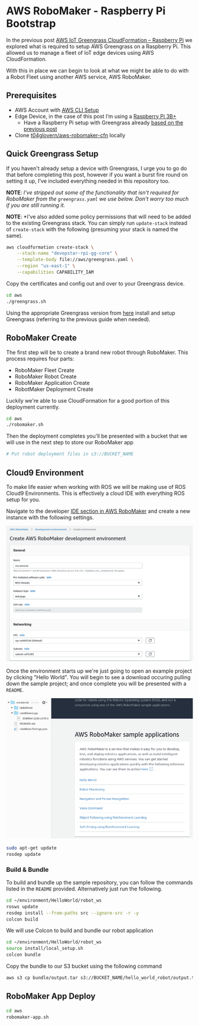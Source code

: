 # AWS RoboMaker - Raspberry Pi Bootstrap

In the previous post [AWS IoT Greengrass CloudFormation – Raspberry Pi](https://devopstar.com/2019/10/07/aws-iot-greengrass-cloudformation-raspberry-pi/) we explored what is required to setup AWS Greengrass on a Raspberry Pi. This allowed us to manage a fleet of IoT edge devices using AWS CloudFormation.

With this in place we can begin to look at what we might be able to do with a Robot Fleet using another AWS service, AWS RoboMaker.

## Prerequisites

* AWS Account with [AWS CLI Setup](https://docs.aws.amazon.com/cli/latest/userguide/cli-chap-configure.html)
* Edge Device, in the case of this post I’m using a [Raspberry Pi 3B+](https://www.raspberrypi.org/products/raspberry-pi-3-model-b-plus/)
  * Have a Raspberry Pi setup with Greengrass already [based on the previous post](https://devopstar.com/2019/10/07/aws-iot-greengrass-cloudformation-raspberry-pi/)
* Clone [t04glovern/aws-robomaker-cfn](https://github.com/t04glovern/aws-robomaker-cfn) locally

## Quick Greengrass Setup

If you haven't already setup a device with Greengrass, I urge you to go do that before completing this post, however if you want a burst fire round on setting it up, I've included everything needed in this repository too.

**NOTE**: *I've stripped out some of the functionality that isn't required for RoboMaker from the `greengrass.yaml` we use below. Don't worry too much if you are still running it.*

**NOTE**: *I've also added some policy permissions that will need to be added to the existing Greengrass stack. You can simply run `update-stack` instead of `create-stack` with the following (presuming your stack is named the same).

```bash
aws cloudformation create-stack \
    --stack-name "devopstar-rpi-gg-core" \
    --template-body file://aws/greengrass.yaml \
    --region "us-east-1" \
    --capabilities CAPABILITY_IAM
```

Copy the certificates and config out and over to your Greengrass device.

```bash
cd aws
./greengrass.sh
```

Using the appropriate Greengrass version from [here](https://docs.aws.amazon.com/greengrass/latest/developerguide/what-is-gg.html#gg-core-download-tab) install and setup Greengrass (referring to the previous guide when needed).

## RoboMaker Create

The first step will be to create a brand new robot through RoboMaker. This process requires four parts:

* RoboMaker Fleet Create
* RoboMaker Robot Create
* RoboMaker Application Create
* RobotMaker Deployment Create

Luckily we're able to use CloudFormation for a good portion of this deployment currently.

```bash
cd aws
./robomaker.sh
```

Then the deployment completes you'll be presented with a bucket that we will use in the next step to store our RoboMaker app

```bash
# Put robot deployment files in s3://BUCKET_NAME
```

## Cloud9 Environment

To make life easier when working with ROS we will be making use of ROS Cloud9 Environments. This is effectively a cloud IDE with everything ROS setup for you.

Navigate to the developer [IDE section in AWS RoboMaker](https://console.aws.amazon.com/robomaker/home?region=us-east-1#ides) and create a new instance with the following settings.

![Cloud9 RoboMaker Environment](img/robomaker-environment-01.png)

Once the environment starts up we're just going to open an example project by clicking "Hello World". You will begin to see a download occuring pulling down the sample project; and once complete you will be presented with a `README`.

![Cloud9 RoboMaker Environment Hello World Project](img/robomaker-environment-02.png)

```bash
sudo apt-get update
rosdep update
```

### Build & Bundle

To build and bundle up the sample repository, you can follow the commands listed in the `README` provided. Alternatively just run the following.

```bash
cd ~/environment/HelloWorld/robot_ws
rosws update
rosdep install --from-paths src --ignore-src -r -y
colcon build
```

We will use Colcon to build and bundle our robot application

```bash
cd ~/environment/HelloWorld/robot_ws
source install/local_setup.sh
colcon bundle
```

Copy the bundle to our S3 bucket using the following command

```bash
aws s3 cp bundle/output.tar s3://BUCKET_NAME/hello_world_robot/output.tar
```

## RoboMaker App Deploy

```bash
cd aws
robomaker-app.sh
```
